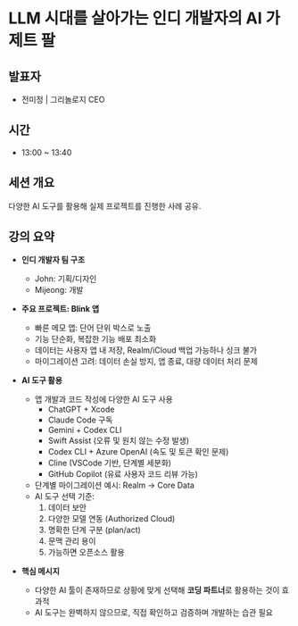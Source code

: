 # LLM 시대를 살아가는 인디 개발자의 AI 가제트 팔

## 발표자
- 전미정 | 그리놀로지 CEO

## 시간
- 13:00 ~ 13:40

## 세션 개요
다양한 AI 도구를 활용해 실제 프로젝트를 진행한 사례 공유.

## 강의 요약

- **인디 개발자 팀 구조**
  - John: 기획/디자인
  - Mijeong: 개발

- **주요 프로젝트: Blink 앱**
  - 빠른 메모 앱: 단어 단위 박스로 노출
  - 기능 단순화, 복잡한 기능 배포 최소화
  - 데이터는 사용자 앱 내 저장, Realm/iCloud 백업 가능하나 싱크 불가
  - 마이그레이션 고려: 데이터 손실 방지, 앱 종료, 대량 데이터 처리 문제

- **AI 도구 활용**
  - 앱 개발과 코드 작성에 다양한 AI 도구 사용
    - ChatGPT + Xcode
    - Claude Code 구독
    - Gemini + Codex CLI
    - Swift Assist (오류 및 원치 않는 수정 발생)
    - Codex CLI + Azure OpenAI (속도 및 토큰 확인 문제)
    - Cline (VSCode 기반, 단계별 세분화)
    - GitHub Copilot (유료 사용자 코드 리뷰 가능)
  - 단계별 마이그레이션 예시: Realm → Core Data
  - AI 도구 선택 기준:
    1. 데이터 보안
    2. 다양한 모델 연동 (Authorized Cloud)
    3. 명확한 단계 구분 (plan/act)
    4. 문맥 관리 용이
    5. 가능하면 오픈소스 활용

- **핵심 메시지**
  - 다양한 AI 툴이 존재하므로 상황에 맞게 선택해 **코딩 파트너**로 활용하는 것이 효과적
  - AI 도구는 완벽하지 않으므로, 직접 확인하고 검증하며 개발하는 습관 필요

